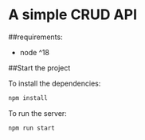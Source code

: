 # A simple CRUD API

##requirements:

<ul>
  <li>node ^18</li>
</ul>

##Start the project

To install the dependencies:

```bash
npm install
```

To run the server:

```bash
npm run start
```
